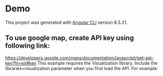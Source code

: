 # Demo

This project was generated with [Angular CLI](https://github.com/angular/angular-cli) version 8.3.21.

## To use google map, create API key using following link:

https://developers.google.com/maps/documentation/javascript/get-api-key?hl=en#key
This example requires the Visualization library. Include the libraries=visualization
parameter when you first load the API. 
For example:
<script src="https://maps.googleapis.com/maps/api/js?key=YOUR_API_KEY&libraries=visualization">.

## Development server

Run `ng serve` for a dev server. Navigate to `http://localhost:4200/`. The app will automatically reload if you change any of the source files.

## Code scaffolding

Run `ng generate component component-name` to generate a new component. You can also use `ng generate directive|pipe|service|class|guard|interface|enum|module`.

## Build

Run `ng build` to build the project. The build artifacts will be stored in the `dist/` directory. Use the `--prod` flag for a production build.

## Running unit tests

Run `ng test` to execute the unit tests via [Karma](https://karma-runner.github.io).

## Running end-to-end tests

Run `ng e2e` to execute the end-to-end tests via [Protractor](http://www.protractortest.org/).

## Further help

To get more help on the Angular CLI use `ng help` or go check out the [Angular CLI README](https://github.com/angular/angular-cli/blob/master/README.md).
